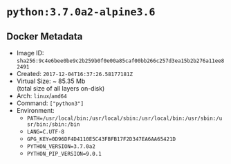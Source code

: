 # `python:3.7.0a2-alpine3.6`

## Docker Metadata

- Image ID: `sha256:9c4e6bee0be9c2b259b0f0e00a85caf00bb266c257d3ea15b2b276a11ee82491`
- Created: `2017-12-04T16:37:26.58177181Z`
- Virtual Size: ~ 85.35 Mb  
  (total size of all layers on-disk)
- Arch: `linux`/`amd64`
- Command: `["python3"]`
- Environment:
  - `PATH=/usr/local/bin:/usr/local/sbin:/usr/local/bin:/usr/sbin:/usr/bin:/sbin:/bin`
  - `LANG=C.UTF-8`
  - `GPG_KEY=0D96DF4D4110E5C43FBFB17F2D347EA6AA65421D`
  - `PYTHON_VERSION=3.7.0a2`
  - `PYTHON_PIP_VERSION=9.0.1`

